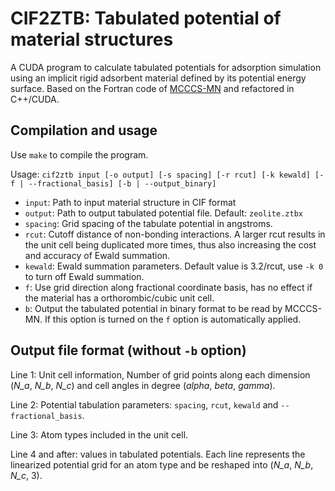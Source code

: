 # CIF2ZTB: Tabulated potential of material structures

A CUDA program to calculate tabulated potentials for adsorption simulation using an implicit rigid adsorbent material defined by its potential energy surface. Based on the Fortran code of [MCCCS-MN](https://github.com/SiepmannGroup/VLE-Validation/tree/master/MCCCS-MN) and refactored in C++/CUDA.

## Compilation and usage
Use `make` to compile the program. 

Usage: `cif2ztb input [-o output] [-s spacing] [-r rcut] [-k kewald] [-f | --fractional_basis] [-b | --output_binary]`
* `input`: Path to input material structure in CIF format
* `output`: Path to output tabulated potential file. Default: `zeolite.ztbx`
* `spacing`: Grid spacing of the tabulate potential in angstroms.
* `rcut`: Cutoff distance of non-bonding interactions. A larger rcut results in the unit cell being duplicated more times, thus also increasing the cost and accuracy of Ewald summation.
* `kewald`: Ewald summation parameters. Default value is 3.2/rcut, use `-k 0` to turn off Ewald summation.
* `f`: Use grid direction along fractional coordinate basis, has no effect if the material has a orthorombic/cubic unit cell.
* `b`: Output the tabulated potential in binary format to be read by MCCCS-MN. If this option is turned on the `f` option is automatically applied.

## Output file format (without `-b` option)
Line 1: Unit cell information, Number of grid points along each dimension (*N_a*, *N_b*, *N_c*) and cell angles in degree (*alpha*, *beta*, *gamma*).

Line 2: Potential tabulation parameters: `spacing`, `rcut`, `kewald` and `--fractional_basis`.

Line 3: Atom types included in the unit cell.

Line 4 and after: values in tabulated potentials. Each line represents the linearized potential grid for an atom type and be reshaped into (*N_a*, *N_b*, *N_c*, 3).
